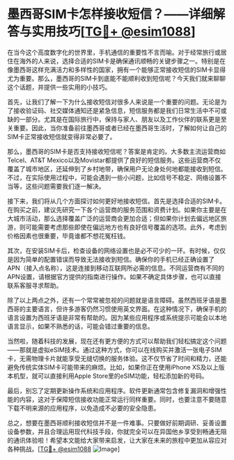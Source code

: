 # 墨西哥SIM卡怎样接收短信？——详细解答与实用技巧[[TG💪+ @esim1088](https://t.me/s/esim1088)]

在当今这个高度数字化的世界里，手机通信的重要性不言而喻。对于经常旅行或居住在海外的人来说，选择合适的SIM卡是确保通讯顺畅的关键步骤之一。特别是在像墨西哥这样充满活力和多样性的国家，拥有一个能够正常接收短信的SIM卡显得尤为重要。那么，墨西哥的SIM卡到底能不能顺利收到短信呢？今天我们就来聊聊这个话题，并提供一些实用的小技巧。

首先，让我们了解一下为什么接收短信对很多人来说是一个重要的问题。无论是为了接收验证码、社交媒体通知还是紧急信息，短信服务都是我们日常生活中不可或缺的一部分。尤其是在国际旅行中，保持与家人、朋友以及工作伙伴的联系更是至关重要。因此，当你准备前往墨西哥或者已经在墨西哥生活时，了解如何让自己的SIM卡正常接收短信就变得非常必要了。

那么，墨西哥的SIM卡是否支持接收短信呢？答案是肯定的。大多数主流运营商如Telcel、AT&T Mexico以及Movistar都提供了良好的短信服务。这些运营商不仅覆盖了城市地区，还延伸到了乡村地带，确保用户无论身处何地都能接收到短信。不过，在实际使用过程中，可能会遇到一些小问题，比如信号不稳定、网络设置不当等，这些问题需要我们逐一解决。

接下来，我们将从几个方面探讨如何更好地接收短信。首先是选择合适的SIM卡。在购买之前，建议先研究一下各个运营商的服务范围和资费计划。如果你主要是在大城市活动，那么选择覆盖广泛的运营商会更加合适；但如果你计划去偏远地区旅游，则可能需要考虑那些即使在偏远地方也有良好信号覆盖的选项。此外，考虑到价格因素也很重要，毕竟谁都不想花冤枉钱。

其次，在安装SIM卡后，检查设备的网络设置也是必不可少的一环。有时候，仅仅是因为简单的配置错误而导致无法接收到短信。确保你的手机已经正确设置了APN（接入点名称），这是连接到移动互联网所必需的信息。不同运营商有不同的APN设置，请根据官方提供的指南进行操作。如果不确定具体步骤，也可以直接联系客服寻求帮助。

除了以上两点之外，还有一个常常被忽视的问题就是语言障碍。虽然西班牙语是墨西哥的主要语言，但许多游客仍然习惯使用英文界面。在这种情况下，确保手机的语言设置为西班牙语是非常有帮助的。因为某些应用程序或系统提示可能会以本地语言显示，如果不熟悉的话，可能会错过重要的信息。

当然啦，随着科技的发展，现在还有更方便的方式可以帮助我们轻松搞定这个问题——那就是虚拟eSIM技术。通过这种方式，你可以在线购买并激活一张电子SIM卡，无需物理卡片就能享受无缝切换的服务体验。这不仅节省了时间和精力，还能避免传统实体SIM卡可能带来的麻烦。比如，如果你正在使用iPhone XS及以上版本机型，就可以直接利用Apple Store里的eSIM功能，轻松添加新的号码。

最后，别忘了定期更新操作系统和应用程序。软件更新通常包含修复漏洞和增强性能的内容，这对于保障短信接收功能正常运行同样重要。同时，也要注意不要随意下载不明来源的应用程序，以免造成不必要的安全隐患。

总之，想要在墨西哥顺利接收短信并不是一件难事。只要做好前期调研、妥善设置设备参数，并且合理运用现代科技手段，你就完全可以在异国他乡享受到畅通无阻的通讯体验啦！希望本文能给大家带来启发，让大家在未来的旅程中更加从容应对各种挑战。[[TG💪+ @esim1088](https://t.me/s/esim1088) ![Image](https://i.postimg.cc/4NQfJmqS/Snipaste-2025-05-13-00-14-12.png)]